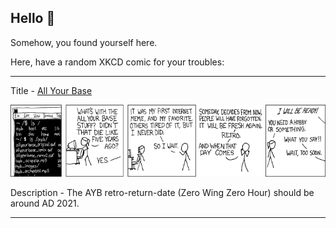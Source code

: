 ## Hello 👀

Somehow, you found yourself here.

Here, have a random XKCD comic for your troubles:

-----------------------------------

Title - [All Your Base](https://xkcd.com/286)

![All Your Base](./random_comic.png)

Description - The AYB retro-return-date (Zero Wing Zero Hour) should be around AD 2021.

-----------------------------------